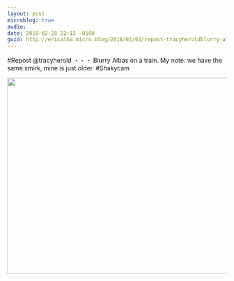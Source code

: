 ```yaml
---
layout: post
microblog: true
audio: 
date: 2018-02-28 22:12 -0500
guid: http://ericalba.micro.blog/2018/03/01/repost-tracyheroldblurry-albas.html
---
```

#Repost @tracyherold
・・・
Blurry Albas on a train. 
My note: we have the same smirk, mine is just older. 
#Shakycam

<img src="http://micro.ericalba.com/uploads/2018/0cd4645cf8.jpg" width="600" height="449" />
